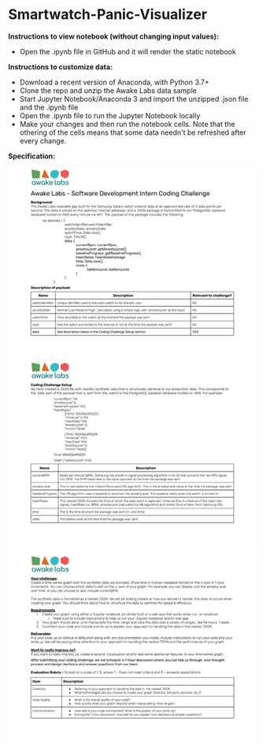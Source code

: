 # Smartwatch-Panic-Visualizer

**Instructions to view notebook (without changing input values):**

+ Open the .ipynb file in GitHub and it will render the static notebook

**Instructions to customize data:**

+ Download a recent version of Anaconda, with Python 3.7+
+ Clone the repo and unzip the Awake Labs data sample
+ Start Jupyter Notebook/Anaconda 3 and import the unzipped .json file and the .ipynb file
+ Open the .ipynb file to run the Jupyter Notebook locally
+ Make your changes and then run the notebook cells. Note that the othering of the cells means that some data needn't be refreshed after every change.

**Specification:**

![spec_1](https://github.com/Turboscient/Smartwatch-Panic-Visualizer/blob/main/Software%20Dev%20Intern%20Coding%20Challenge.docx-1.png)
![spec_2](https://github.com/Turboscient/Smartwatch-Panic-Visualizer/blob/main/Software%20Dev%20Intern%20Coding%20Challenge.docx-2.png)
![spec_3](https://github.com/Turboscient/Smartwatch-Panic-Visualizer/blob/main/Software%20Dev%20Intern%20Coding%20Challenge.docx-3.png)
